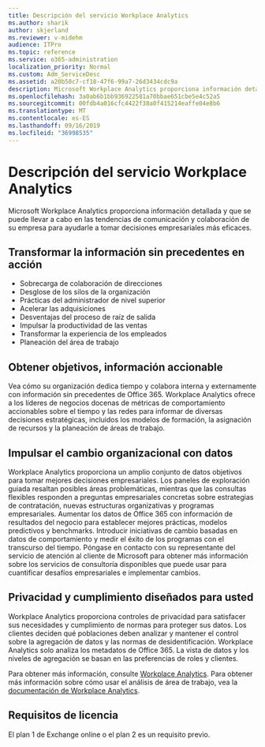 ```yaml
---
title: Descripción del servicio Workplace Analytics
ms.author: sharik
author: skjerland
ms.reviewer: v-midehm
audience: ITPro
ms.topic: reference
ms.service: o365-administration
localization_priority: Normal
ms.custom: Adm_ServiceDesc
ms.assetid: a20b50c7-cf18-47f6-99a7-26d3434cdc9a
description: Microsoft Workplace Analytics proporciona información detallada y que se puede llevar a cabo en las tendencias de comunicación y colaboración de su empresa para ayudarle a tomar decisiones empresariales más eficaces.
ms.openlocfilehash: 3a0ab6b1bb936922581a70bbae651cbe5e4c52a5
ms.sourcegitcommit: 00fdb4a016cfc4422f38a0f415214eaffe04e8b6
ms.translationtype: MT
ms.contentlocale: es-ES
ms.lasthandoff: 09/16/2019
ms.locfileid: "36998535"
---
```

# <a name="workplace-analytics-service-description"></a>Descripción del servicio Workplace Analytics

Microsoft Workplace Analytics proporciona información detallada y que se puede llevar a cabo en las tendencias de comunicación y colaboración de su empresa para ayudarle a tomar decisiones empresariales más eficaces.

## <a name="transform-unprecedented-insights-into-action"></a>Transformar la información sin precedentes en acción

* Sobrecarga de colaboración de direcciones
* Desglose de los silos de la organización
* Prácticas del administrador de nivel superior
* Acelerar las adquisiciones
* Desventajas del proceso de raíz de salida
* Impulsar la productividad de las ventas
* Transformar la experiencia de los empleados
* Planeación del área de trabajo

## <a name="gain-objective-actionable-insights"></a>Obtener objetivos, información accionable

Vea cómo su organización dedica tiempo y colabora interna y externamente con información sin precedentes de Office 365. Workplace Analytics ofrece a los líderes de negocios docenas de métricas de comportamiento accionables sobre el tiempo y las redes para informar de diversas decisiones estratégicas, incluidos los modelos de formación, la asignación de recursos y la planeación de áreas de trabajo.

## <a name="drive-organizational-change-with-data"></a>Impulsar el cambio organizacional con datos

Workplace Analytics proporciona un amplio conjunto de datos objetivos para tomar mejores decisiones empresariales. Los paneles de exploración guiada resaltan posibles áreas problemáticas, mientras que las consultas flexibles responden a preguntas empresariales concretas sobre estrategias de contratación, nuevas estructuras organizativas y programas empresariales. Aumentar los datos de Office 365 con información de resultados del negocio para establecer mejores prácticas, modelos predictivos y benchmarks. Introducir iniciativas de cambio basadas en datos de comportamiento y medir el éxito de los programas con el transcurso del tiempo. Póngase en contacto con su representante del servicio de atención al cliente de Microsoft para obtener más información sobre los servicios de consultoría disponibles que puede usar para cuantificar desafíos empresariales e implementar cambios.

## <a name="privacy-and-compliance-designed-for-you"></a>Privacidad y cumplimiento diseñados para usted

Workplace Analytics proporciona controles de privacidad para satisfacer sus necesidades y cumplimiento de normas para proteger sus datos. Los clientes deciden qué poblaciones deben analizar y mantener el control sobre la agregación de datos y las normas de desidentificación. Workplace Analytics solo analiza los metadatos de Office 365. La vista de datos y los niveles de agregación se basan en las preferencias de roles y clientes.

Para obtener más información, consulte [Workplace Analytics](https://go.microsoft.com/fwlink/?linkid=852492). Para obtener más información sobre cómo usar el análisis de área de trabajo, vea la [documentación de Workplace Analytics](https://docs.microsoft.com/workplace-analytics/).
  
## <a name="licensing-requirements"></a>Requisitos de licencia

El plan 1 de Exchange online o el plan 2 es un requisito previo.